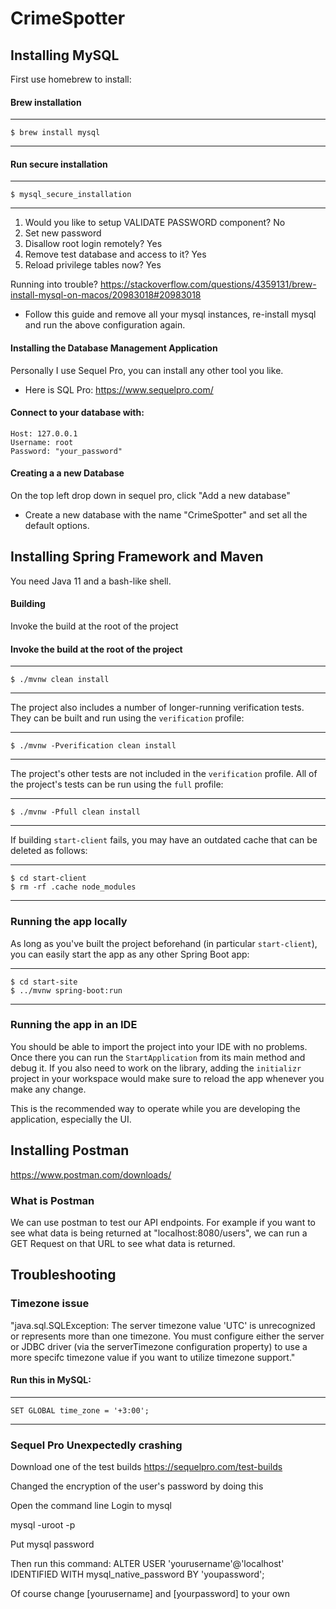 # CrimeSpotter
## Installing MySQL
First use homebrew to install:
#### Brew installation
----
    $ brew install mysql
----
#### Run secure installation
----
    $ mysql_secure_installation
----
1. Would you like to setup VALIDATE PASSWORD component? No
2. Set new password
3. Disallow root login remotely? Yes
4. Remove test database and access to it? Yes
5. Reload privilege tables now? Yes

Running into trouble?
https://stackoverflow.com/questions/4359131/brew-install-mysql-on-macos/20983018#20983018
- Follow this guide and remove all your mysql instances, re-install mysql and run the above configuration again.

#### Installing the Database Management Application
Personally I use Sequel Pro, you can install any other tool you like.
- Here is SQL Pro: https://www.sequelpro.com/
#### Connect to your database with:
    Host: 127.0.0.1
    Username: root
    Password: "your_password"

#### Creating a a new Database
On the top left drop down in sequel pro, click "Add a new database"
- Create a new database with the name "CrimeSpotter" and set all the default options.


## Installing Spring Framework and Maven
You need Java 11 and a bash-like shell.


#### Building

Invoke the build at the root of the project

#### Invoke the build at the root of the project
----
    $ ./mvnw clean install
----

The project also includes a number of longer-running verification tests. They
can be built and run using the `verification` profile:

----
    $ ./mvnw -Pverification clean install
----

The project's other tests are not included in the `verification` profile. All of
the project's tests can be run using the `full` profile:

----
    $ ./mvnw -Pfull clean install
----

If building `start-client` fails, you may have an outdated cache that can be deleted as
follows:

----
    $ cd start-client
    $ rm -rf .cache node_modules
----


### Running the app locally
As long as you've built the project beforehand (in particular `start-client`), you can
easily start the app as any other Spring Boot app:

----
    $ cd start-site
    $ ../mvnw spring-boot:run
----

### Running the app in an IDE
You should be able to import the project into your IDE with no problems. Once there you
can run the `StartApplication` from its main method and debug it. If you also need to
work on the library, adding the `initializr` project in your workspace would make sure
to reload the app whenever you make any change.

This is the recommended way to operate while you are developing the application,
especially the UI.

## Installing Postman
https://www.postman.com/downloads/
### What is Postman
We can use postman to test our API endpoints. For example if you want to see what data is being returned at "localhost:8080/users", we can run a GET Request on that URL to see what data is returned.

## Troubleshooting
### Timezone issue

"java.sql.SQLException: The server timezone value 'UTC' is unrecognized or represents more than one timezone. You must configure either the server or JDBC driver (via the serverTimezone configuration property) to use a more specifc timezone value if you want to utilize timezone support."

#### Run this in MySQL:

----
    SET GLOBAL time_zone = '+3:00';
----

### Sequel Pro Unexpectedly crashing
Download one of the test builds
https://sequelpro.com/test-builds

Changed the encryption of the user's password by doing this

Open the command line
Login to mysql

mysql -uroot -p

Put mysql password

Then run this command:
ALTER USER 'yourusername'@'localhost' IDENTIFIED WITH mysql_native_password BY 'youpassword';

Of course change [yourusername] and [yourpassword] to your own
